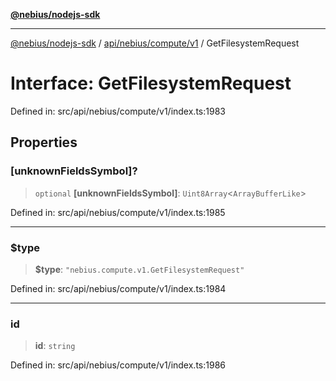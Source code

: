 [**@nebius/nodejs-sdk**](../../../../../README.md)

---

[@nebius/nodejs-sdk](../../../../../README.md) / [api/nebius/compute/v1](../README.md) / GetFilesystemRequest

# Interface: GetFilesystemRequest

Defined in: src/api/nebius/compute/v1/index.ts:1983

## Properties

### \[unknownFieldsSymbol\]?

> `optional` **\[unknownFieldsSymbol\]**: `Uint8Array`\<`ArrayBufferLike`\>

Defined in: src/api/nebius/compute/v1/index.ts:1985

---

### $type

> **$type**: `"nebius.compute.v1.GetFilesystemRequest"`

Defined in: src/api/nebius/compute/v1/index.ts:1984

---

### id

> **id**: `string`

Defined in: src/api/nebius/compute/v1/index.ts:1986
